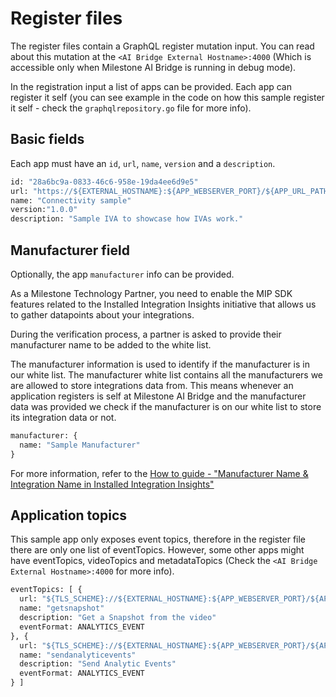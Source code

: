 # Register files

The register files contain a GraphQL register mutation input. You can read about this mutation at the `<AI Bridge External Hostname>:4000` (Which is accessible only when Milestone AI Bridge is running in debug mode).

In the registration input a list of apps can be provided. Each app can register it self (you can see example in the code on how this sample register it self - check the `graphqlrepository.go` file for more info). 

## Basic fields

Each app must have an `id`, `url`, `name`, `version` and a `description`. 

```graphql
id: "28a6bc9a-0833-46c6-958e-19da4ee6d9e5"
url: "https://${EXTERNAL_HOSTNAME}:${APP_WEBSERVER_PORT}/${APP_URL_PATH}/"
name: "Connectivity sample"
version:"1.0.0"
description: "Sample IVA to showcase how IVAs work."
```

## Manufacturer field

Optionally, the app `manufacturer` info can be provided. 

As a Milestone Technology Partner, you need to enable the MIP SDK features related to the Installed
Integration Insights initiative that allows us to gather datapoints about your integrations.

During the verification process, a partner is asked to provide their manufacturer name to be added to the white list. 

The manufacturer information is used to identify if the manufacturer is in our white list. The manufacturer white list contains all the manufacturers we are allowed to store integrations data from. This means whenever an application registers is self at Milestone AI Bridge and the manufacturer data was provided we check if the manufacturer is on our white list to store its integration data or not.


```graphql
manufacturer: {
  name: "Sample Manufacturer"
}
```

For more information, refer to the [How to guide - "Manufacturer Name & Integration Name in Installed Integration Insights"](https://content.milestonesys.com/media/?mediaId=2926DE15-79F9-4B5A-91248030F2DF36CC)

## Application topics

This sample app only exposes event topics, therefore in the register file there are only one list of eventTopics. However, some other apps might have eventTopics, videoTopics and metadataTopics (Check the `<AI Bridge External Hostname>:4000` for more info).

```graphql
eventTopics: [ {
  url: "${TLS_SCHEME}://${EXTERNAL_HOSTNAME}:${APP_WEBSERVER_PORT}/${APP_URL_PATH}/snapshot"
  name: "getsnapshot"
  description: "Get a Snapshot from the video"
  eventFormat: ANALYTICS_EVENT
}, {
  url: "${TLS_SCHEME}://${EXTERNAL_HOSTNAME}:${APP_WEBSERVER_PORT}/${APP_URL_PATH}/event/sendanalyticevents"
  name: "sendanalyticevents"
  description: "Send Analytic Events"
  eventFormat: ANALYTICS_EVENT
} ]
```